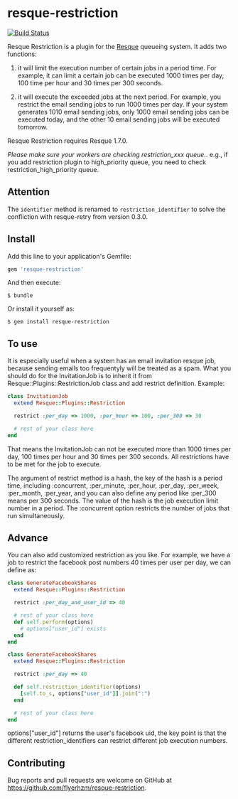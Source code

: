 resque-restriction
===============

[![Build Status](https://secure.travis-ci.org/flyerhzm/resque-restriction.png)](http://travis-ci.org/flyerhzm/resque-restriction)

Resque Restriction is a plugin for the [Resque](https://github.com/resque/resque) queueing system. It adds two functions:

1. it will limit the execution number of certain jobs in a period time. For example, it can limit a certain job can be executed 1000 times per day, 100 time per hour and 30 times per 300 seconds.

2. it will execute the exceeded jobs at the next period. For example, you restrict the email sending jobs to run 1000 times per day. If your system generates 1010 email sending jobs, only 1000 email sending jobs can be executed today, and the other 10 email sending jobs will be executed tomorrow.

Resque Restriction requires Resque 1.7.0.

*Please make sure your workers are checking restriction_xxx queue.*.
e.g., if you add restriction plugin to high_priority queue, you need to
check restriction_high_priority queue.

Attention
---------

The `identifier` method is renamed to `restriction_identifier` to solve the confliction with resque-retry from version 0.3.0.

Install
-------

Add this line to your application's Gemfile:

```ruby
gem 'resque-restriction'
```

And then execute:

    $ bundle

Or install it yourself as:

    $ gem install resque-restriction

To use
------

It is especially useful when a system has an email invitation resque job, because sending emails too frequentyly will be treated as a spam. What you should do for the InvitationJob is to inherit it from Resque::Plugins::RestrictionJob class and add restrict definition. Example:

```ruby
class InvitationJob
  extend Resque::Plugins::Restriction

  restrict :per_day => 1000, :per_hour => 100, :per_300 => 30

  # rest of your class here
end
```

That means the InvitationJob can not be executed more than 1000 times per day, 100 times per hour and 30 times per 300 seconds.  All restrictions have to be met for the job to execute.

The argument of restrict method is a hash, the key of the hash is a period time, including :concurrent, :per_minute, :per_hour, :per_day, :per_week, :per_month, :per_year, and you can also define any period like :per_300 means per 300 seconds. The value of the hash is the job execution limit number in a period.  The :concurrent option restricts the number of jobs that run simultaneously.

Advance
-------

You can also add customized restriction as you like. For example, we have a job to restrict the facebook post numbers 40 times per user per day, we can define as:


```ruby
class GenerateFacebookShares
  extend Resque::Plugins::Restriction

  restrict :per_day_and_user_id => 40

  # rest of your class here
  def self.perform(options)
    # options["user_id"] exists
  end
end
```

```ruby
class GenerateFacebookShares
  extend Resque::Plugins::Restriction

  restrict :per_day => 40

  def self.restriction_identifier(options)
    [self.to_s, options["user_id"]].join(":")
  end

  # rest of your class here
end
```

options["user_id"] returns the user's facebook uid, the key point is that the different restriction_identifiers can restrict different job execution numbers.


Contributing
------------

Bug reports and pull requests are welcome on GitHub at https://github.com/flyerhzm/resque-restriction.
